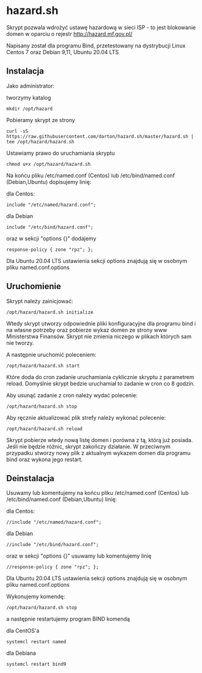 # hazard.sh

Skrypt pozwala wdrożyć ustawę hazardową w sieci ISP - to jest blokowanie domen w oparciu o rejestr http://hazard.mf.gov.pl/

Napisany został dla programu Bind, przetestowany na dystrybucji Linux Centos 7 oraz Debian 9,11, Ubuntu 20.04 LTS

## Instalacja

Jako administrator:

tworzymy katalog 

```
mkdir /opt/hazard
```

Pobieramy skrypt ze strony

```
curl -sS https://raw.githubusercontent.com/darton/hazard.sh/master/hazard.sh | tee /opt/hazard/hazard.sh
```

Ustawiamy prawo do uruchamiania skryptu

```
chmod u+x /opt/hazard/hazard.sh
```

Na końcu pliku /etc/named.conf (Centos) lub /etc/bind/named.conf (Debian,Ubuntu) dopisujemy linię:

dla Centos:

```
include "/etc/named/hazard.conf"; 
```

dla Debian

```
include "/etc/bind/hazard.conf"; 
```

oraz w sekcji "options {}"  dodajemy

```
response-policy { zone "rpz"; };
```

Dla Ubuntu 20.04 LTS ustawienia sekcji options znajdują się w osobnym pliku named.conf.options 


## Uruchomienie
Skrypt należy zainicjować:

```
/opt/hazard/hazard.sh initialize
```

Wtedy skrypt utworzy odpowiednie pliki konfiguracyjne dla programu bind i na własne potrzeby oraz pobierze wykaz domen ze strony www Ministerstwa Finansów.
Skrypt nie zmienia niczego w plikach których sam nie tworzy. 

A następnie uruchomić poleceniem:

```
/opt/hazard/hazard.sh start
```

Które doda do cron zadanie uruchamiania cyklicznie skryptu z parametrem reload. Domyślnie skrypt bedzie uruchamiał to zadanie w cron co 8 godzin.

Aby usunąć zadanie z cron należy wydać polecenie:

```
/opt/hazard/hazard.sh stop
```

Aby ręcznie aktualizować plik strefy należy wykonać polecenie:

```
/opt/hazard/hazard.sh reload
```

Skrypt  pobierze wtedy nową listę domen i porówna z tą, którą już posiada. Jeśli nie będzie różnic, skrypt zakończy działanie.
W przeciwnym przypadku stworzy nowy plik z aktualnym wykazem domen dla programu bind oraz wykona jego restart.


## Deinstalacja

Usuwamy lub komentujemy na końcu pliku /etc/named.conf (Centos) lub /etc/bind/named.conf (Debian,Ubuntu) linię:

dla Centos:

```
//include "/etc/named/hazard.conf"; 
```

dla Debian

```
//include "/etc/bind/hazard.conf"; 
```

oraz w sekcji "options {}" usuwamy lub komentujemy linię

```
//response-policy { zone "rpz"; };
```

Dla Ubuntu 20.04 LTS ustawienia sekcji options znajdują się w osobnym pliku named.conf.options 

Wykonujemy komendę:

```
/opt/hazard/hazard.sh stop
```

a następnie restartujemy program BIND komendą

dla CentOS'a

```
systemcl restart named 
```

dla Debiana

```
systemcl restart bind9 
```

